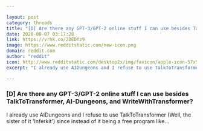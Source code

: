 ```yaml
---

layout: post
category: threads
title: "[D] Are there any GPT-3/GPT-2 online stuff I can use besides TalkToTransformer, AI-Dungeons, and WriteWithTransformer?"
date: 2020-08-07 03:17:28
link: https://vrhk.co/2DEDfz9
image: https://www.redditstatic.com/new-icon.png
domain: reddit.com
author: "reddit"
icon: http://www.redditstatic.com/desktop2x/img/favicon/apple-icon-57x57.png
excerpt: "I already use AIDungeons and I refuse to use TalkToTransformer (Well, the sister of it 'Inferkit') since instead of it being a free program like..."

---
```


### [D] Are there any GPT-3/GPT-2 online stuff I can use besides TalkToTransformer, AI-Dungeons, and WriteWithTransformer?

I already use AIDungeons and I refuse to use TalkToTransformer (Well, the sister of it 'Inferkit') since instead of it being a free program like...